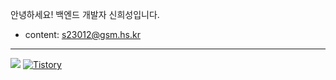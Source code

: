 안녕하세요! 백엔드 개발자 신희성입니다.

- content: s23012@gsm.hs.kr

---

<a href = "https://velog.io/@tlsgmltjd">
<img src="https://img.shields.io/badge/Velog-20C997?style=flat-square&logo=velog&logoColor=white"/></a>

<a href = "https://tlsgmltjd.tistory.com/">
<img alt="Tistory" src ="https://img.shields.io/badge/Tistory-FF5D01?style=flat-square&logo=tistory&logoColor=white">
</a>

  
